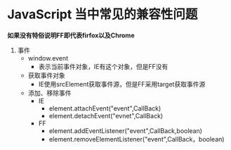 # JavaScript 当中常见的兼容性问题

**如果没有特俗说明FF即代表firfox以及Chrome**


1. 事件
   - window.event 
     - 表示当前事件对象，IE有这个对象，但是FF没有
   - 获取事件对象
     - IE使用srcElement获取事件源，但是FF采用target获取事件源
   - 添加、移除事件
     - IE
       - element.attachEvent("event",CallBack)
       - element.detachEvent("evnet",CallBack)
     - FF
       - element.addEventListener("event",CallBack,boolean)
       - element.removeElementListener("event",CallBack，boolean)
       


